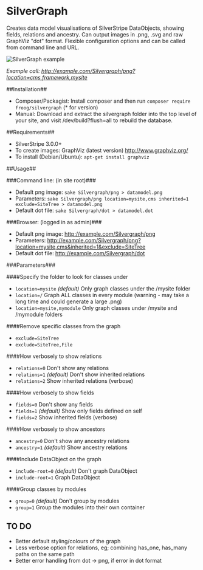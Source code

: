 SilverGraph
===========

Creates data model visualisations of SilverStripe DataObjects, showing fields, relations and ancestry.
Can output images in .png, .svg and raw GraphViz "dot" format.
Flexible configuration options and can be called from command line and URL.

![SilverGraph example](https://raw.github.com/froog/SilverGraph/master/doc/SilverGraph_example__location=cms,framework,mysite.png)

_Example call: http://example.com/Silvergraph/png?location=cms,framework,mysite_

##Installation##
* Composer/Packagist: Install composer and then run `composer require froog/silvergraph` (* for version)
* Manual: Download and extract the silvergraph folder into the top level of your site, and visit /dev/build?flush=all to rebuild the database.

##Requirements##
 * SilverStripe 3.0.0+
 * To create images: GraphViz (latest version) http://www.graphviz.org/ 
  * To install (Debian/Ubuntu): `apt-get install graphviz`  

##Usage##

###Command line: (in site root)###

* Default png image:   `sake Silvergraph/png > datamodel.png` 
* Parameters:   `sake Silvergraph/png location=mysite,cms inherited=1 exclude=SiteTree > datamodel.png` 
* Default dot file:    `sake Silvergraph/dot > datamodel.dot`

###Browser: (logged in as admin)###

* Default png image:   http://example.com/Silvergraph/png
* Parameters:   http://example.com/Silvergraph/png?location=mysite,cms&inherited=1&exclude=SiteTree
* Default dot file: http://example.com/Silvergraph/dot

###Parameters###

####Specify the folder to look for classes under
* `location=mysite` _(default)_   Only graph classes under the /mysite folder
* `location=/`                  Graph ALL classes in every module (warning - may take a long time and could generate a large .png)
* `location=mysite,mymodule`    Only graph classes under /mysite and /mymodule folders

####Remove specific classes from the graph
* `exclude=SiteTree`
* `exclude=SiteTree,File`

####How verbosely to show relations
* `relations=0` Don't show any relations
* `relations=1` _(default)_ Don't show inherited relations
* `relations=2`			Show inherited relations (verbose)

####How verbosely to show fields
* `fields=0` Don't show any fields
* `fields=1` _(default)_ Show only fields defined on self
* `fields=2`			Show inherited fields (verbose)

####How verbosely to show ancestors
* `ancestry=0` Don't show any ancestry relations
* `ancestry=1` _(default)_ Show ancestry relations

####Include DataObject on the graph
* `include-root=0` _(default)_   Don't graph DataObject
* `include-root=1`              Graph DataObject

####Group classes by modules
* `group=0` _(default)_  Don't group by modules
* `group=1`            Group the modules into their own container

## TO DO

* Better default styling/colours of the graph
* Less verbose option for relations, eg; combining has_one, has_many paths on the same path
* Better error handling from dot -> png, if error in dot format


